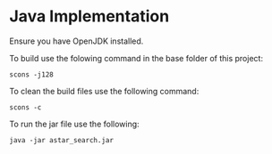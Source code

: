 # Java Implementation

Ensure you have OpenJDK installed.

To build use the folowing command in the base folder of this project:

    scons -j128

To clean the build files use the following command:

    scons -c

To run the jar file use the following:

    java -jar astar_search.jar
